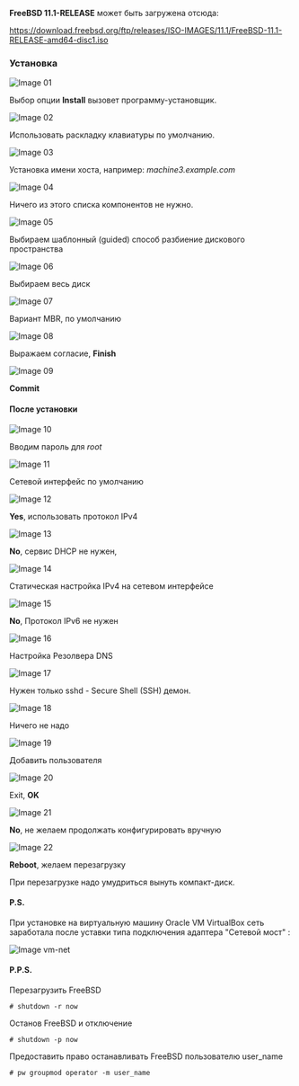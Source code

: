 **FreeBSD 11.1-RELEASE** может быть загружена отсюда:

https://download.freebsd.org/ftp/releases/ISO-IMAGES/11.1/FreeBSD-11.1-RELEASE-amd64-disc1.iso 

### Установка

![Image 01](https://github.com/sshspb/freebsd-install/blob/master/images/installer-01.bmp) 

Выбор опции **Install** вызовет программу-установщик. 

![Image 02](https://github.com/sshspb/freebsd-install/blob/master/images/installer-02.bmp)

Использовать раскладку клавиатуры по умолчанию.

![Image 03](https://github.com/sshspb/freebsd-install/blob/master/images/installer-03.bmp)

Установка имени хоста, например: *machine3.example.com*

![Image 04](https://github.com/sshspb/freebsd-install/blob/master/images/installer-04.bmp)

Ничего из этого списка компонентов не нужно. 

![Image 05](https://github.com/sshspb/freebsd-install/blob/master/images/installer-05.bmp) 

Выбираем шаблонный (guided) способ разбиение дискового пространства

![Image 06](https://github.com/sshspb/freebsd-install/blob/master/images/installer-06.bmp) 

Выбираем весь диск

![Image 07](https://github.com/sshspb/freebsd-install/blob/master/images/installer-07.bmp) 

Вариант MBR, по умолчанию

![Image 08](https://github.com/sshspb/freebsd-install/blob/master/images/installer-08.bmp) 

Выражаем согласие, **Finish**

![Image 09](https://github.com/sshspb/freebsd-install/blob/master/images/installer-09.bmp) 

**Commit**

#### После установки

![Image 10](https://github.com/sshspb/freebsd-install/blob/master/images/installer-10.bmp) 

Вводим пароль для *root*

![Image 11](https://github.com/sshspb/freebsd-install/blob/master/images/installer-11.bmp) 

Сетевой интерфейс по умолчанию

![Image 12](https://github.com/sshspb/freebsd-install/blob/master/images/installer-12.bmp) 

**Yes**, использовать протокол IPv4

![Image 13](https://github.com/sshspb/freebsd-install/blob/master/images/installer-13.bmp) 

**No**, сервис DHCP не нужен,

![Image 14](https://github.com/sshspb/freebsd-install/blob/master/images/installer-14.bmp) 

Статическая настройка IPv4 на сетевом интерфейсе

![Image 15](https://github.com/sshspb/freebsd-install/blob/master/images/installer-15.bmp) 

**No**, Протокол IPv6 не нужен

![Image 16](https://github.com/sshspb/freebsd-install/blob/master/images/installer-16.bmp) 

Настройка Резолвера DNS

![Image 17](https://github.com/sshspb/freebsd-install/blob/master/images/installer-17.bmp) 

Нужен только sshd - Secure Shell (SSH) демон.

![Image 18](https://github.com/sshspb/freebsd-install/blob/master/images/installer-18.bmp) 

Ничего не надо

![Image 19](https://github.com/sshspb/freebsd-install/blob/master/images/installer-19.bmp) 

Добавить пользователя

![Image 20](https://github.com/sshspb/freebsd-install/blob/master/images/installer-20.bmp) 

Exit, **OK**

![Image 21](https://github.com/sshspb/freebsd-install/blob/master/images/installer-21.bmp) 

**No**, не желаем продолжать конфигурировать вручную

![Image 22](https://github.com/sshspb/freebsd-install/blob/master/images/installer-22.bmp) 

**Reboot**, желаем перезагрузку

При перезагрузке надо умудриться вынуть компакт-диск.

#### P.S.

При установке на виртуальную машину Oracle VM VirtualBox сеть заработала после уставки типа подключения адаптера "Сетевой мост" :

![Image vm-net](https://github.com/sshspb/freebsd-install/blob/master/images/vm-net.bmp)

#### P.P.S.

Перезагрузить FreeBSD
```
# shutdown -r now
```

Останов FreeBSD и отключение
```
# shutdown -p now
```

Предоставить право останавливать FreeBSD пользователю user_name
```
# pw groupmod operator -m user_name
```
